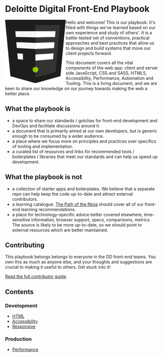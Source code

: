 # Deloitte Digital Front-End Playbook

<img src="/assets/fed-logo.png" width="200" align="left">

Hello and welcome! This is our playbook.
It's filled with things we've learned based on our own experience and study of others'.
It is a battle-tested set of conventions, practical approaches and best practices that allow us to design and build systems that move our client projects forward.

This document covers all the vital components of the web app: client and server side JavaScript, CSS and SASS, HTML5, Accessibility, Performance, Automation and Tooling. This is a living document, and we are keen to share our knowledge on our journey towards making the web a better place.

## What the playbook is
- a space to share our standards / gotchas for front-end development and DevOps and facilitate discussions around it.
- a document that is primarily aimed at our own developers, but is generic enough to be consumed by a wider audience.
- a place where we focus more on principles and practices over specifics of tooling and implementation.
- a curated list of resources and links for recommended tools / boilerplates / libraries that meet our standards and can help us speed up development.

## What the playbook is not
- a collection of starter apps and boilerplates. We believe that a separate repo can help keep the code up-to-date and attract external contributors.
- a learning catalogue. [The Path of the Ninja](https://github.com/DeloitteDigitalUK/fed-path-of-the-ninja) should cover all of our front-end learning recommendations.
- a place for technology-specific advice better covered elsewhere, time-sensitive information, browser support, specs, comparisons, metrics. The source is likely to be more up-to-date, so we should point to external resources which are better maintained.

## Contributing

This playbook belongs belongs to everyone in the DD front-end teams. You own this as much as anyone else, and your thoughts and suggestions are crucial to making it useful to others. Get stuck into it!

[Read the full contributor guide](CONTRIBUTING.md).

## Contents

### Development
* [HTML](/development/Html.md)
* [Accessibility](/development/Accessibility.md)
* [Responsive](/development/Responsive.md)

### Production
* [Performance](/production/Performance.md)
